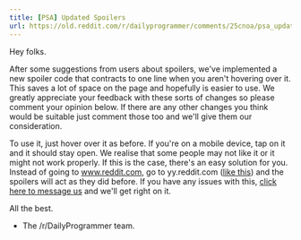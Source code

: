 ```yaml
---
title: [PSA] Updated Spoilers
url: https://old.reddit.com/r/dailyprogrammer/comments/25cnoa/psa_updated_spoilers/
---
```


Hey folks.

After some suggestions from users about spoilers, we've implemented a new spoiler code that contracts to one line when you aren't hovering over it. This saves a lot of space on the page and hopefully is easier to use. We greatly appreciate your feedback with these sorts of changes so please comment your opinion below. If there are any other changes you think would be suitable just comment those too and we'll give them our consideration.

To use it, just hover over it as before. If you're on a mobile device, tap on it and it should stay open. We realise that some people may not like it or it might not work properly. If this is the case, there's an easy solution for you. Instead of going to www.reddit.com, go to yy.reddit.com ([like this](http://yy.reddit.com/r/dailyprogrammer/)) and the spoilers will act as they did before. If you have any issues with this, [click here to message us](http://www.reddit.com/message/compose?to=%2Fr%2Fdailyprogrammer) and we'll get right on it.

All the best.

- The /r/DailyProgrammer team.